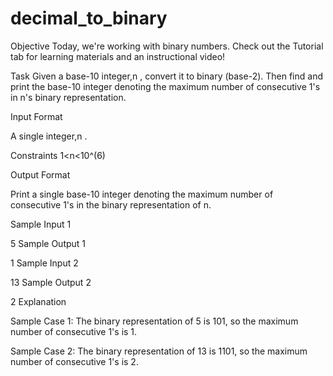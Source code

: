 # decimal_to_binary
Objective
Today, we're working with binary numbers. Check out the Tutorial tab for learning materials and an instructional video!

Task
Given a base-10 integer,n , convert it to binary (base-2). Then find and print the base-10 integer denoting the 
maximum number of consecutive 1's in n's binary representation.

Input Format

A single integer,n .

Constraints
1<n<10^(6)

Output Format

Print a single base-10 integer denoting the maximum number of consecutive 1's in the binary representation of n.

Sample Input 1

5
Sample Output 1

1
Sample Input 2

13
Sample Output 2

2
Explanation

Sample Case 1:
The binary representation of  5 is 101, so the maximum number of consecutive 1's is 1.

Sample Case 2:
The binary representation of  13 is 1101, so the maximum number of consecutive 1's is 2.
